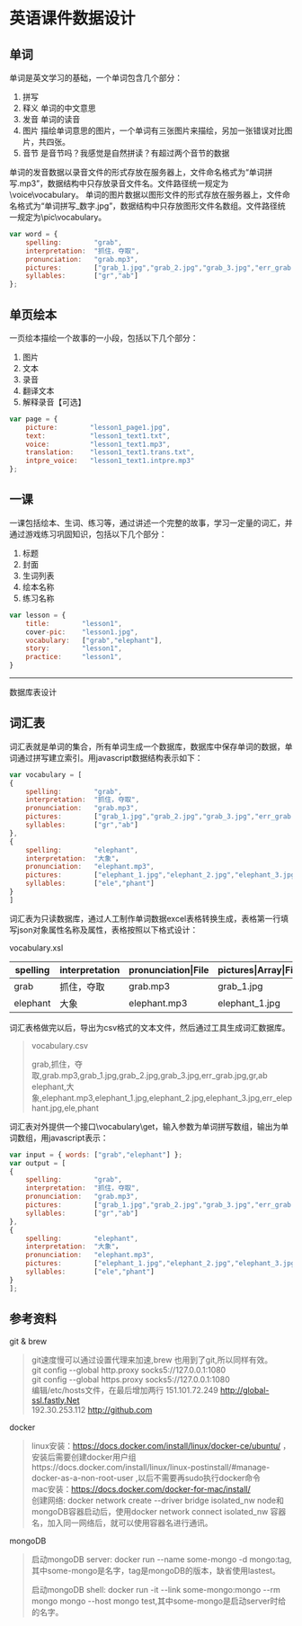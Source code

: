 # 英语课件数据设计

## 单词
单词是英文学习的基础，一个单词包含几个部分：
1. 拼写
2. 释义        单词的中文意思
3. 发音        单词的读音
4. 图片        描绘单词意思的图片，一个单词有三张图片来描绘，另加一张错误对比图片，共四张。
5. 音节        是音节吗？我感觉是自然拼读？有超过两个音节的数据

单词的发音数据以录音文件的形式存放在服务器上，文件命名格式为“单词拼写.mp3”，数据结构中只存放录音文件名。文件路径统一规定为\voice\vocabulary。
单词的图片数据以图形文件的形式存放在服务器上，文件命名格式为“单词拼写_数字.jpg”，数据结构中只存放图形文件名数组。文件路径统一规定为\pic\vocabulary。
``` javascript
var word = {
    spelling:        "grab",
    interpretation:  "抓住，夺取",
    pronunciation:   "grab.mp3",
    pictures:        ["grab_1.jpg","grab_2.jpg","grab_3.jpg","err_grab.jpg"],
    syllables:       ["gr","ab"]
};
```
## 单页绘本
一页绘本描绘一个故事的一小段，包括以下几个部分：
1. 图片
2. 文本
3. 录音
4. 翻译文本
5. 解释录音【可选】

``` javascript
var page = {
    picture:        "lesson1_page1.jpg",
    text:           "lesson1_text1.txt",
    voice:          "lesson1_text1.mp3",
    translation:    "lesson1_text1.trans.txt",
    intpre_voice:   "lesson1_text1.intpre.mp3"
};
```

## 一课
一课包括绘本、生词、练习等，通过讲述一个完整的故事，学习一定量的词汇，并通过游戏练习巩固知识，包括以下几个部分：
1. 标题
2. 封面
3. 生词列表
4. 绘本名称
5. 练习名称

``` javascript
var lesson = {
    title:        "lesson1",
    cover-pic:    "lesson1.jpg",
    vocabulary:   ["grab","elephant"],
    story:        "lesson1",
    practice:     "lesson1",
}
```
---
数据库表设计
## 词汇表  
词汇表就是单词的集合，所有单词生成一个数据库，数据库中保存单词的数据，单词通过拼写建立索引。用javascript数据结构表示如下：
``` javascript
var vocabulary = [
{
    spelling:        "grab",
    interpretation:  "抓住，夺取",
    pronunciation:   "grab.mp3",
    pictures:        ["grab_1.jpg","grab_2.jpg","grab_3.jpg","err_grab.jpg"],
    syllables:       ["gr","ab"]
},
{
    spelling:        "elephant",
    interpretation:  "大象"，
    pronunciation:   "elephant.mp3",
    pictures:        ["elephant_1.jpg","elephant_2.jpg","elephant_3.jpg","err_elephant.jpg"],
    syllables:       ["ele","phant"]
}
]
```
词汇表为只读数据库，通过人工制作单词数据excel表格转换生成，表格第一行填写json对象属性名称及属性，表格按照以下格式设计：
 
 vocabulary.xsl

 |spelling|interpretation|pronunciation\|File|pictures\|Array\|File|pictures\|Array\|File|pictures\|Array\|File|pictures\|Array\|File|syllables\|Array|syllables\|Array|
 |------------ | ------------ | ------------ | ------------  | ------------    | ------------   |---------| ------------   | ------------|
 |grab       | 抓住，夺取 | grab.mp3 | grab_1.jpg | grab_2.jpg | grab_3.jpg|err_grab.jpg |   gr   | ab  |             
 |elephant | 大象 | elephant.mp3 | elephant_1.jpg | elephant_2.jpg | elephant_3.jpg| err_elephant.jpg| ele | phant |
 
 词汇表格做完以后，导出为csv格式的文本文件，然后通过工具生成词汇数据库。
> vocabulary.csv 
>
> grab,抓住，夺取,grab.mp3,grab_1.jpg,grab_2.jpg,grab_3.jpg,err_grab.jpg,gr,ab  
> elephant,大象,elephant.mp3,elephant_1.jpg,elephant_2.jpg,elephant_3.jpg,err_elephant.jpg,ele,phant

词汇表对外提供一个接口\vocabulary\get，输入参数为单词拼写数组，输出为单词数组，用javascript表示：
``` javascript
var input = { words: ["grab","elephant"] };
var output = [
{
    spelling:        "grab",
    interpretation:  "抓住，夺取",
    pronunciation:   "grab.mp3",
    pictures:        ["grab_1.jpg","grab_2.jpg","grab_3.jpg","err_grab.jpg"],
    syllables:       ["gr","ab"]
},
{
    spelling:        "elephant",
    interpretation:  "大象"，
    pronunciation:   "elephant.mp3",
    pictures:        ["elephant_1.jpg","elephant_2.jpg","elephant_3.jpg","err_elephant.jpg"],
    syllables:       ["ele","phant"]
}
];
```

## 参考资料
git & brew
>git速度慢可以通过设置代理来加速,brew 也用到了git,所以同样有效。  
> git config --global http.proxy socks5://127.0.0.1:1080  
>git config --global https.proxy socks5://127.0.0.1:1080  
>编辑/etc/hosts文件，在最后增加两行
>151.101.72.249 http://global-ssl.fastly.Net  
>192.30.253.112 http://github.com  
>

docker
> linux安装：https://docs.docker.com/install/linux/docker-ce/ubuntu/ ，安装后需要创建docker用户组https://docs.docker.com/install/linux/linux-postinstall/#manage-docker-as-a-non-root-user ,以后不需要再sudo执行docker命令  
> mac安装：https://docs.docker.com/docker-for-mac/install/  
> 创建网络: docker network create --driver bridge isolated_nw
> node和mongoDB容器启动后，使用docker network connect isolated_nw 容器名，加入同一网络后，就可以使用容器名进行通讯。

mongoDB
> 启动mongoDB server: docker run --name some-mongo -d mongo:tag,其中some-mongo是名字，tag是mongoDB的版本，缺省使用lastest。
>
> 启动mongoDB shell: docker run -it --link some-mongo:mongo --rm mongo mongo --host mongo test,其中some-mongo是启动server时给的名字。



